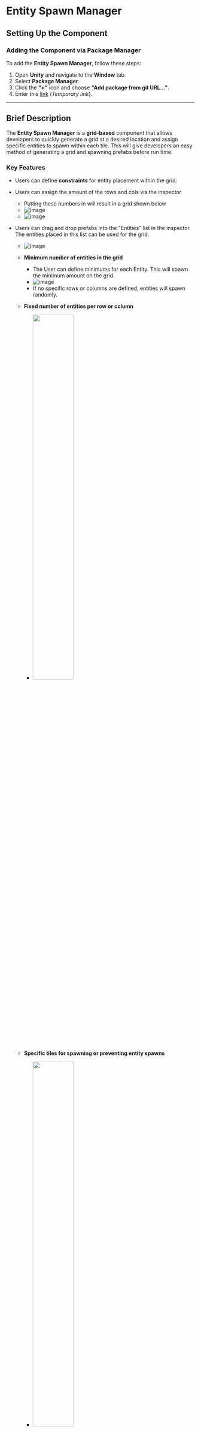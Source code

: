 # **Entity Spawn Manager**  

## **Setting Up the Component**  
### Adding the Component via Package Manager
To add the **Entity Spawn Manager**, follow these steps:  
1. Open **Unity** and navigate to the **Window** tab.  
2. Select **Package Manager**.  
3. Click the **"+"** icon and choose **"Add package from git URL..."**.  
4. Enter this [link](https://www.youtube.com/watch?v=HeyC9o3Q9wA) (*Temporary link*).  

---  

## **Brief Description**  
The **Entity Spawn Manager** is a **grid-based** component that allows developers to quickly generate a grid at a desired location and assign specific entities to spawn within each tile. This will give developers an easy method of generating a grid and spawning prefabs before run time.

### **Key Features**  
- Users can define **constraints** for entity placement within the grid:
 
- Users can assign the amount of the rows and cols via the inspector
    - Putting these numbers in will result in a grid shown below
    - ![image](https://github.com/user-attachments/assets/e55300fa-85eb-4a62-a46b-ae32013a1627)
    - ![image](https://github.com/user-attachments/assets/12c6287b-2a2b-42c3-994d-d6ab9804e201)

- Users can drag and drop prefabs into the "Entities" list in the inspector. The entities placed in this list can be used for the grid.
   - ![image](https://github.com/user-attachments/assets/defbc259-ecb3-4c58-b73d-73bacb2cd759)


  - **Minimum number of entities in the grid**
    - The User can define minimums for each Entity. This will spawn the minimum amount on the grid.
    - ![image](https://github.com/user-attachments/assets/bf5f56fb-e974-4333-a863-de8bbdedf895)
    - If no specific rows or columns are defined, entities will spawn randomly.
  
  - **Fixed number of entities per row or column**  
    - <img src="https://github.com/user-attachments/assets/b1736d49-9a46-413a-866c-675582c268c4" width="50%">  
  
  - **Specific tiles for spawning or preventing entity spawns**  
    - <img src="https://github.com/user-attachments/assets/f857a04f-705f-4f03-ad6b-3939d2083ed1" width="50%">  

- The **grid size** is fully adjustable to fit user requirements.  

---  

## **Setting Up the Component**  


